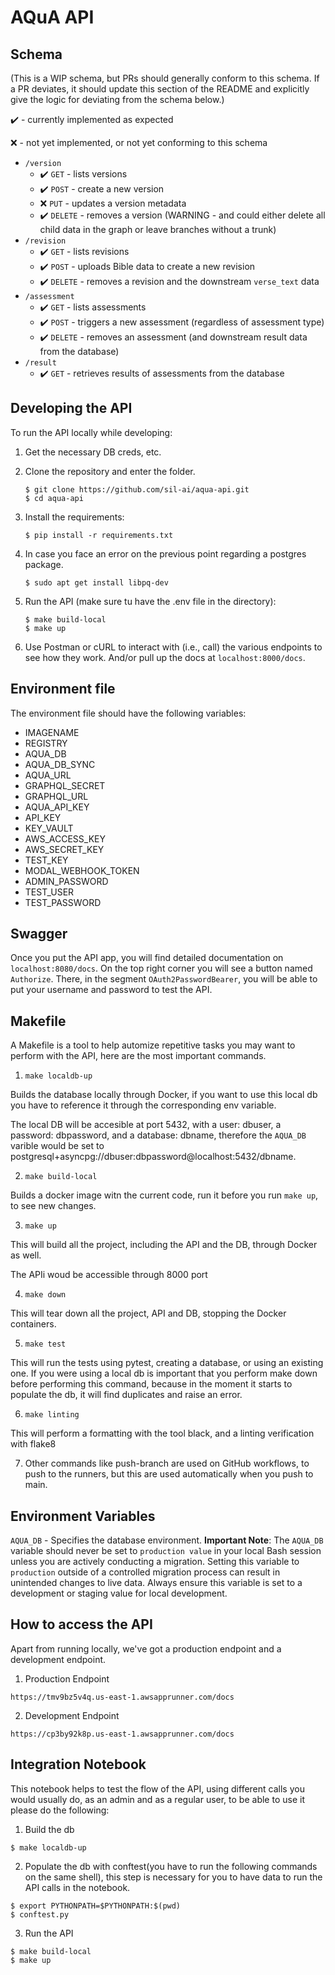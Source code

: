 # AQuA API

## Schema

(This is a WIP schema, but PRs should generally conform to this schema. If a PR deviates, it should update this section of the README and explicitly give the logic for deviating from the schema below.)

✔️ - currently implemented as expected

❌ - not yet implemented, or not yet conforming to this schema

- `/version`
    - ✔️ `GET` - lists versions
    - ✔️ `POST` - create a new version
    - ❌ `PUT` - updates a version metadata
    - ✔️ `DELETE` - removes a version (WARNING - and could either delete all child data in the graph or leave branches without a trunk)
- `/revision`
    - ✔️ `GET` - lists revisions
    - ✔️ `POST` - uploads Bible data to create a new revision
    - ✔️ `DELETE` - removes a revision and the downstream `verse_text` data
- `/assessment`
    - ✔️ `GET` - lists assessments
    - ✔️ `POST` - triggers a new assessment (regardless of assessment type)
    - ✔️ `DELETE` - removes an assessment (and downstream result data from the database)
- `/result`
    - ✔️ `GET` - retrieves results of assessments from the database

## Developing the API

To run the API locally while developing:

1. Get the necessary DB creds, etc.
2. Clone the repository and enter the folder.
    ```
    $ git clone https://github.com/sil-ai/aqua-api.git
    $ cd aqua-api
    ```

3. Install the requirements:

    ```
    $ pip install -r requirements.txt
    ```

4. In case you face an error on the previous point regarding a postgres package.
    ```
    $ sudo apt get install libpq-dev
    ```

3. Run the API (make sure tu have the .env file in the directory):

    ```
    $ make build-local
    $ make up
    ```

4. Use Postman or cURL to interact with (i.e., call) the various endpoints to see how they work. And/or pull up the docs at `localhost:8000/docs`.

## Environment file

The environment file should have the following variables:

- IMAGENAME
- REGISTRY
- AQUA_DB
- AQUA_DB_SYNC
- AQUA_URL
- GRAPHQL_SECRET
- GRAPHQL_URL
- AQUA_API_KEY
- API_KEY
- KEY_VAULT
- AWS_ACCESS_KEY
- AWS_SECRET_KEY
- TEST_KEY
- MODAL_WEBHOOK_TOKEN
- ADMIN_PASSWORD
- TEST_USER
- TEST_PASSWORD

## Swagger

Once you put the API app, you will find detailed documentation on `localhost:8080/docs`.
On the top right corner you will see a button named `Authorize`. There, in the segment
`OAuth2PasswordBearer`, you will be able to put your username and password to test the API.

## Makefile

A Makefile is a tool to help automize repetitive tasks you may want to perform with
the API, here are the most important commands.

1. `make localdb-up`

Builds the database locally through Docker, if you want to use this local db you have to
reference it through the corresponding env variable.

The local DB will be accesible at port 5432, with a user: dbuser, a password: dbpassword, and
a database: dbname, therefore the `AQUA_DB` varible would be set to postgresql+asyncpg://dbuser:dbpassword@localhost:5432/dbname.

2. `make build-local`

Builds a docker image witn the current code, run it before you run `make up`, to see new changes.

3. `make up`

This will build all the project, including the API and the DB, through Docker as well.

The APIi woud be accessible through 8000 port

4. `make down`

This will tear down all the project, API and DB, stopping the Docker containers.

5. `make test`

This will run the tests using pytest, creating a database, or using an existing one.
If you were using a local db is important that you perform make down before performing
this command, because in the moment it starts to populate the db, it will find
duplicates and raise an error.

6. `make linting`

This will perform a formatting with the tool black, and a linting verification with flake8

7. Other commands like push-branch are used on GitHub workflows, to push
to the runners, but this are used automatically when you push to main.


## Environment Variables

`AQUA_DB` - Specifies the database environment. **Important Note**: The `AQUA_DB` variable should never be set to `production value` in your local Bash session unless you are actively conducting a migration. Setting this variable to `production` outside of a controlled migration process can result in unintended changes to live data. Always ensure this variable is set to a development or staging value for local development.

## How to access the API

Apart from running locally, we've got a production endpoint and a development endpoint.

1. Production Endpoint

`https://tmv9bz5v4q.us-east-1.awsapprunner.com/docs`

2. Development Endpoint

`https://cp3by92k8p.us-east-1.awsapprunner.com/docs`


## Integration Notebook

This notebook helps to test the flow of the API, using different calls you would usually do,
as an admin and as a regular user, to be able to use it please do the following:

1. Build the db
```
$ make localdb-up
```
2. Populate the db with conftest(you have to run the following commands on the same shell),
this step is necessary for you to have data to run the API calls in the notebook.
```
$ export PYTHONPATH=$PYTHONPATH:$(pwd)
$ conftest.py
```

3. Run the API
```
$ make build-local
$ make up
```